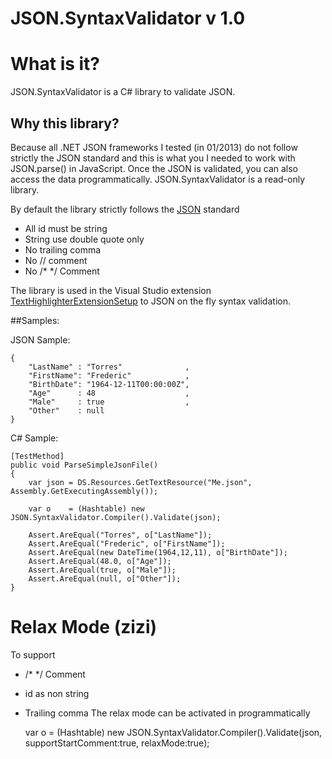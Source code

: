 ﻿JSON.SyntaxValidator v 1.0
==========================

# What is it?

JSON.SyntaxValidator is a C# library to validate JSON.

## Why this library? 
Because all .NET JSON frameworks I tested (in 01/2013) do not follow strictly the 
JSON standard and this is what you I needed to work with JSON.parse() in JavaScript.
Once the JSON is validated, you can also access the data programmatically.
JSON.SyntaxValidator is a read-only library.

By default the library strictly follows the [JSON](http://www.json.org) standard
- All id must be string
- String use double quote only
- No trailing comma
- No // comment
- No /* */ Comment

The library is used in the Visual Studio extension [TextHighlighterExtensionSetup](http://visualstudiogallery.msdn.microsoft.com/6706b602-6f10-4fd1-8e14-75840f855569)
to JSON on the fly syntax validation.

##Samples:

JSON Sample:

    {
	    "LastName" : "Torres"			   ,
	    "FirstName": "Frederic"			   ,
	    "BirthDate": "1964-12-11T00:00:00Z",
	    "Age"	   : 48					   ,
	    "Male"	   : true				   ,
	    "Other"	   : null
    }

C# Sample:

    [TestMethod]
    public void ParseSimpleJsonFile()
    {
        var json = DS.Resources.GetTextResource("Me.json", Assembly.GetExecutingAssembly());

        var o    = (Hashtable) new JSON.SyntaxValidator.Compiler().Validate(json);

        Assert.AreEqual("Torres", o["LastName"]);
        Assert.AreEqual("Frederic", o["FirstName"]);
        Assert.AreEqual(new DateTime(1964,12,11), o["BirthDate"]);
        Assert.AreEqual(48.0, o["Age"]);
        Assert.AreEqual(true, o["Male"]);
        Assert.AreEqual(null, o["Other"]);
    }


# Relax Mode (zizi)

To support
- /* */ Comment
- id as non string
- Trailing comma
The relax mode can be activated in programmatically


    var o = (Hashtable) new JSON.SyntaxValidator.Compiler().Validate(json, supportStartComment:true, relaxMode:true);
